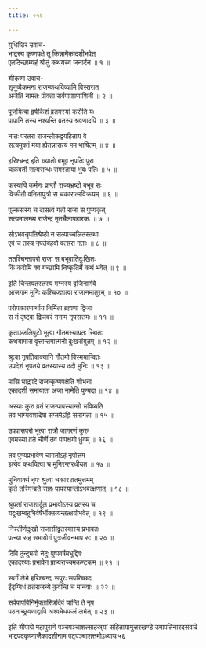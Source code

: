 ```yaml
---
title: ०५६

---
```

युधिष्ठिर उवाच-  
भाद्रस्य कृष्णपक्षे तु किन्नामैकादशीभवेत्  
एतदिच्छाम्यहं श्रोतुं कथयस्व जनार्दन ॥ १ ॥


श्रीकृष्ण उवाच-  
शृणुष्वैकमना राजन्कथयिष्यामि विस्तरात्  
अजेति नामतः प्रोक्ता सर्वपापप्रणाशिनी ॥ २ ॥


पूजयित्वा हृषीकेशं व्रतमस्यां करोति यः  
पापानि तस्य नश्यन्ति व्रतस्य श्रवणादपि ॥ ३ ॥


नातः परतरा राजन्लोकद्वयहिताय वै  
सत्यमुक्तं मया ह्येतन्नासत्यं मम भाषितम् ॥ ४ ॥


हरिश्चन्द्र इति ख्यातो बभूव नृपतिः पुरा  
चक्रवर्ती सत्यसन्धः समस्ताया भुवः पतिः ॥ ५ ॥


कस्यापि कर्मणः प्राप्तौ राज्यभ्रष्टो बभूव सः  
विक्रीतौ वनितापुत्रौ स चकारात्मविक्रयम् ॥ ६ ॥


पुल्कसस्य च दासत्वं गतो राजा स पुण्यकृत्  
सत्यमालम्ब्य राजेन्द्र मृतचैलापहारकः ॥ ७ ॥


सोऽभवन्नृपतिश्रेष्ठो न सत्याच्चलितस्तथा  
एवं च तस्य नृपतेर्बहवो वत्सरा गताः ॥ ८ ॥


ततश्चिन्तापरो राजा स बभूवातिदुःखितः  
किं करोमि क्व गच्छामि निष्कृतिर्मे कथं भवेत् ॥ ९ ॥


इति चिन्तयतस्तस्य मग्नस्य वृजिनार्णवे  
आजगाम मुनिः कश्चिज्ज्ञात्वा राजानमातुरम् ॥ १० ॥


परोपकारणार्थाय निर्मिता ब्रह्मणा द्विजाः  
स तं दृष्ट्वा द्विजवरं ननाम नृपसत्तमः ॥ ११ ॥


कृताञ्जलिपुटो भूत्वा गौतमस्याग्रतः स्थितः  
कथयामास वृत्तान्तमात्मनो दुःखसंयुतम् ॥ १२ ॥


श्रुत्वा नृपतिवाक्यानि गौतमो विस्मयान्वितः  
उपदेशं नृपतये व्रतस्यास्य ददौ मुनिः ॥ १३ ॥


मासि भाद्रपदे राजन्कृष्णपक्षेति शोभना  
एकादशी समायाता अजा नामेति पुण्यदा ॥ १४ ॥


अस्याः कुरु व्रतं राजन्पापस्यान्तो भविष्यति  
तव भाग्यवशादेषा सप्तमेऽह्नि समागता ॥ १५ ॥


उपवासपरो भूत्वा रात्रौ जागरणं कुरु  
एवमस्या व्रते चीर्णे तव पापक्षयो ध्रुवम् ॥ १६ ॥


तव पुण्यप्रभावेण चागतोऽहं नृपोत्तम  
इत्येवं कथयित्वा च मुनिरन्तरधीयत ॥ १७ ॥


मुनिवाक्यं नृपः श्रुत्वा चकार व्रतमुत्तमम्  
कृते तस्मिन्व्रते राज्ञः पापस्यान्तोऽभवत्क्षणात् ॥ १८ ॥


श्रूयतां राजशार्दूल प्रभावोऽस्य व्रतस्य च  
यद्दुःखम्बहुभिर्वर्षैर्भोक्तव्यन्तत्क्षयोभवेत् ॥ १९ ॥


निस्तीर्णदुःखो राजासीद्व्रतस्यास्य प्रभावतः  
पत्न्या सह समायोगं पुत्रजीवनमाप सः ॥ २० ॥


दिवि दुन्दुभयो नेदुः पुष्पवर्षमभूद्दिवः  
एकादश्याः प्रभावेन प्राप्यराज्यमकण्टकम् ॥ २१ ॥


स्वर्गं लेभे हरिश्चन्द्रः सपुरः सपरिच्छदः  
ईदृग्विधं व्रतंराजन्ये कुर्वन्ति च मानवाः ॥ २२ ॥


सर्वपापविनिर्मुक्तास्त्रिदिवं यान्ति ते नृप  
पठनाच्छ्रवणाद्वापि अश्वमेधफलं लभेत् ॥ २३ ॥


इति श्रीपाद्मे महापुराणे पञ्चपञ्चाशत्साहस्र्यां संहितायामुत्तरखण्डे उमापतिनारदसंवादे भाद्रपदकृष्णाजैकादशीनाम षट्पञ्चाशत्तमोऽध्यायः५६
